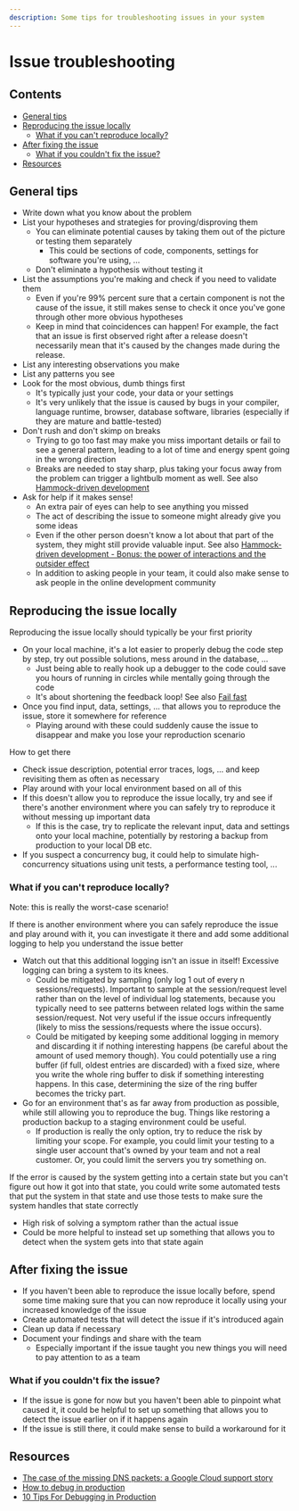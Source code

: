 ```yaml
---
description: Some tips for troubleshooting issues in your system
---
```


# Issue troubleshooting

## Contents

-   [General tips](#general-tips)
-   [Reproducing the issue locally](#reproducing-the-issue-locally)
    -   [What if you can't reproduce locally?](#what-if-you-cant-reproduce-locally)
-   [After fixing the issue](#after-fixing-the-issue)
    -   [What if you couldn't fix the issue?](#what-if-you-couldnt-fix-the-issue)
-   [Resources](#resources)

## General tips

-   Write down what you know about the problem
-   List your hypotheses and strategies for proving/disproving them
    -   You can eliminate potential causes by taking them out of the picture or testing them separately
        -   This could be sections of code, components, settings for software you're using, ...
    -   Don't eliminate a hypothesis without testing it
-   List the assumptions you're making and check if you need to validate them
    -   Even if you're 99% percent sure that a certain component is not the cause of the issue, it still makes sense to check it once you've gone through other more obvious hypotheses
    -   Keep in mind that coincidences can happen! For example, the fact that an issue is first observed right after a release doesn't necessarily mean that it's caused by the changes made during the release.
-   List any interesting observations you make
-   List any patterns you see
-   Look for the most obvious, dumb things first
    -   It's typically just your code, your data or your settings
    -   It's very unlikely that the issue is caused by bugs in your compiler, language runtime, browser, database software, libraries (especially if they are mature and battle-tested)
-   Don't rush and don't skimp on breaks
    -   Trying to go too fast may make you miss important details or fail to see a general pattern, leading to a lot of time and energy spent going in the wrong direction
    -   Breaks are needed to stay sharp, plus taking your focus away from the problem can trigger a lightbulb moment as well. See also [Hammock-driven development](../mindset/Hammock-driven-development.md)
-   Ask for help if it makes sense!
    -   An extra pair of eyes can help to see anything you missed
    -   The act of describing the issue to someone might already give you some ideas
    -   Even if the other person doesn't know a lot about that part of the system, they might still provide valuable input. See also [Hammock-driven development - Bonus: the power of interactions and the outsider effect](../mindset/Hammock-driven-development.md#bonus-the-power-of-interactions-and-the-outsider-effect)
    -   In addition to asking people in your team, it could also make sense to ask people in the online development community

## Reproducing the issue locally

Reproducing the issue locally should typically be your first priority

-   On your local machine, it's a lot easier to properly debug the code step by step, try out possible solutions, mess around in the database, ...
    -   Just being able to really hook up a debugger to the code could save you hours of running in circles while mentally going through the code
    -   It's about shortening the feedback loop! See also [Fail fast](../mindset/Fail-fast.md)
-   Once you find input, data, settings, ... that allows you to reproduce the issue, store it somewhere for reference
    -   Playing around with these could suddenly cause the issue to disappear and make you lose your reproduction scenario

How to get there

-   Check issue description, potential error traces, logs, ... and keep revisiting them as often as necessary
-   Play around with your local environment based on all of this
-   If this doesn't allow you to reproduce the issue locally, try and see if there's another environment where you can safely try to reproduce it without messing up important data
    -   If this is the case, try to replicate the relevant input, data and settings onto your local machine, potentially by restoring a backup from production to your local DB etc.
-   If you suspect a concurrency bug, it could help to simulate high-concurrency situations using unit tests, a performance testing tool, ...

### What if you can't reproduce locally?

Note: this is really the worst-case scenario!

If there is another environment where you can safely reproduce the issue and play around with it, you can investigate it there and add some additional logging to help you understand the issue better

-   Watch out that this additional logging isn't an issue in itself! Excessive logging can bring a system to its knees. 
    -   Could be mitigated by sampling (only log 1 out of every n sessions/requests). Important to sample at the session/request level rather than on the level of individual log statements, because you typically need to see patterns between related logs within the same session/request. Not very useful if the issue occurs infrequently (likely to miss the sessions/requests where the issue occurs).
    -   Could be mitigated by keeping some additional logging in memory and discarding it if nothing interesting happens (be careful about the amount of used memory though). You could potentially use a ring buffer (if full, oldest entries are discarded) with a fixed size, where you write the whole ring buffer to disk if something interesting happens. In this case, determining the size of the ring buffer becomes the tricky part.
-   Go for an environment that's as far away from production as possible, while still allowing you to reproduce the bug. Things like restoring a production backup to a staging environment could be useful.
    -   If production is really the only option, try to reduce the risk by limiting your scope. For example, you could limit your testing to a single user account that's owned by your team and not a real customer. Or, you could limit the servers you try something on.

If the error is caused by the system getting into a certain state but you can't figure out how it got into that state, you could write some automated tests that put the system in that state and use those tests to make sure the system handles that state correctly

-   High risk of solving a symptom rather than the actual issue
-   Could be more helpful to instead set up something that allows you to detect when the system gets into that state again

## After fixing the issue

-   If you haven't been able to reproduce the issue locally before, spend some time making sure that you can now reproduce it locally using your increased knowledge of the issue
-   Create automated tests that will detect the issue if it's introduced again
-   Clean up data if necessary
-   Document your findings and share with the team
    -   Especially important if the issue taught you new things you will need to pay attention to as a team

### What if you couldn't fix the issue?

-   If the issue is gone for now but you haven't been able to pinpoint what caused it, it could be helpful to set up something that allows you to detect the issue earlier on if it happens again
-   If the issue is still there, it could make sense to build a workaround for it

## Resources

-   [The case of the missing DNS packets: a Google Cloud support story](https://cloud.google.com/blog/topics/inside-google-cloud/google-cloud-support-engineer-solves-a-tough-dns-case)
-   [How to debug in production](https://dev.to/tamasrev/how-to-debug-in-production-4f8)
-   [10 Tips For Debugging in Production](https://dev.to/molly_struve/10-tips-for-debugging-in-production-ko1)
